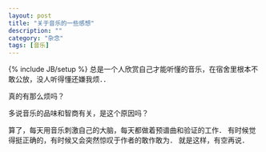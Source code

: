 ```yaml
---
layout: post
title: "关于音乐的一些感想"
description: ""
category: "杂念"
tags: [音乐]
---
```

{% include JB/setup %}
总是一个人欣赏自己才能听懂的音乐，在宿舍里根本不敢公放，没人听得懂还嫌我烦．．

真的有那么烦吗？

多说音乐的品味和智商有关，是这个原因吗？

算了，每天用音乐刺激自己的大脑，每天都做着预谱曲和验证的工作．
有时候觉得挺正确的，有时候又会突然惊叹于作者的敢作敢为．
就是这样，有空再说．

